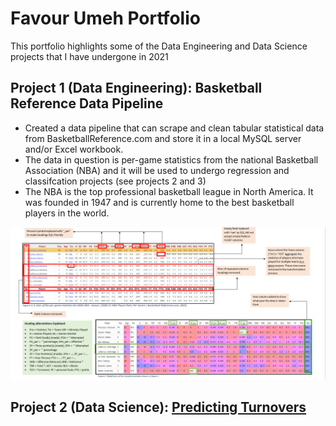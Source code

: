 # Favour Umeh Portfolio
This portfolio highlights some of the Data Engineering and Data Science projects that I have undergone in 2021

## Project 1 (Data Engineering): Basketball Reference Data Pipeline 
- Created a data pipeline that can scrape and clean tabular statistical data from BasketballReference.com and store it in a local MySQL server and/or Excel workbook. 
- The data in question is per-game statistics from the national Basketball Association (NBA) and it will be used to undergo regression and classifcation projects (see projects 2 and 3)
- The NBA is the top professional basketball league in North America. It was founded in 1947 and is currently home to the best basketball players in the world. 

![](/Images/Cleaning_Actions.png)

## Project 2 (Data Science): [Predicting Turnovers](https://github.com/favourumeh/Multiple_Linear_Regression---Predicting-Turnovers-)

